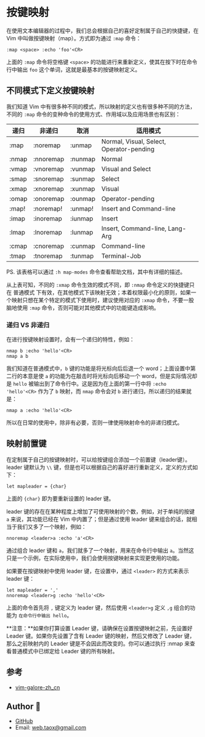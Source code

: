 # 按键映射

在使用文本编辑器的过程中，我们总会根据自己的喜好定制属于自己的快捷键，在 Vim 中叫做按键映射（map）。方式即为通过 `:map` 命令：

```viml
:map <space> :echo 'foo'<CR>
```

上面的 `:map` 命令将空格键 `<space>` 的功能进行来重新定义，使其在按下时在命令行中输出 `foo` 这个单词，这就是最基本的按键映射定义。

## 不同模式下定义按键映射

我们知道 Vim 中有很多种不同的模式，所以映射的定义也有很多种不同的方法，不同的 `:map` 命令的变种命令的使用方式、作用域以及应用场景也有区别：

| 递归 | 非递归 | 取消 | 适用模式|
|------|--------|------|---------|
| :map  |  :noremap  | :unmap  |  Normal, Visual, Select, Operator-pending |
| :nmap |  :nnoremap | :nunmap |  Normal |
| :vmap |  :vnoremap | :vunmap |  Visual and Select |
| :smap |  :snoremap | :sunmap |  Select |
| :xmap |  :xnoremap | :xunmap |  Visual |
| :omap |  :onoremap | :ounmap |  Operator-pending |
| :map! |  :noremap! | :unmap! |  Insert and Command-line |
| :imap |  :inoremap | :iunmap |  Insert |
| :lmap |  :lnoremap | :lunmap |  Insert, Command-line, Lang-Arg |
| :cmap |  :cnoremap | :cunmap |  Command-line |
| :tmap |  :tnoremap | :tunmap |  Terminal-Job |

PS. 该表格可以通过 `:h map-modes` 命令查看帮助文档，其中有详细的描述。

从上表可知，不同的 `:xmap` 命令生效的模式不同，即 `:nmap` 命令定义的快捷键只在 普通模式 下有效，在其他模式下该映射无效；本着权限最小化的原则，如果一个映射只想在某个特定的模式下使用时，建议使用对应的 `:xmap` 命令，不要一股脑地使用 `:map` 命令，否则可能对其他模式中的功能键造成影响。

### 递归 VS 非递归

在进行按键映射设置时，会有一个递归的特性，例如：

```viml
nmap b :echo 'hello'<CR>
nmap a b
```

我们知道在普通模式中，`b` 键的功能是将光标向后后退一个 word；上面设置中第二行的本意是使 `a` 的功能为在敲击时将光标向后移动一个 word，但是实际情况却是 `hello` 被输出到了命令行中。这是因为在上面的第一行中将 `:echo 'hello'<CR>` 作为了 `b` 映射，而 `nmap` 命令会对 `b` 进行递归，所以递归的结果就是：

```viml
nmap a :echo 'hello'<CR>
```

所以在日常的使用中，除非有必要，否则一律使用映射命令的非递归模式。

## 映射前置键

在定制属于自己的按键映射时，可以给按键组合添加一个前置键（leader键）。leader 键默认为 `\\` 键，但是也可以根据自己的喜好进行重新定义，定义的方式如下：

```viml
let mapleader = {char}
```

上面的 `{char}` 即为要重新设置的 leader 键。

leader 键的存在在某种程度上增加了可使用映射的个数，例如，对于单纯的按键 `a` 来说，其功能已经在 Vim 中内置了；但是通过使用 leader 键来组合的话，就相当于我们又多了一个映射，例如：

```viml
nnoremap <leader>a :echo 'a'<CR>
```

通过组合 leader 键和 `a`，我们就多了一个映射，用来在命令行中输出 `a`。当然这只是一个示例，在实际使用中，我们会使用按键映射来实现更使用的功能。

如果要在按键映射中使用 leader 键，在设置中，通过 `<leader>` 的方式来表示 leader 键：

```viml
let mapleader = ','
nnoremap <leader>g :echo 'hello'<CR>
```

上面的命令首先将 `,` 键定义为 leader 键，然后使用 `<leader>g` 定义 `,g` 组合的功能为 `在命令行中输出 hello`。

**注意：**如果你打算设置 Leader 键，请确保在设置按键映射之前，先设置好 Leader 键。如果你先设置了含有 Leader 键的映射，然后又修改了 Leader 键，那么之前映射内的 Leader 键是不会因此而改变的。你可以通过执行 :nmap <leader> 来查看普通模式中已绑定给 Leader 键的所有映射。

## 参考

* [vim-galore-zh_cn](https://github.com/wsdjeg/vim-galore-zh_cn#%E6%8C%89%E9%94%AE%E6%98%A0%E5%B0%84)

## Author 🐩

* [GitHub](https://github.com/Tao-Quixote)
* Email: <web.taox@gmail.com>
